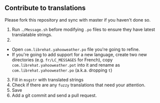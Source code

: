 ## Contribute to translations ##

Please fork this repository and sync with master if you haven't done so.

1. Run `./Message.sh` before modifying `.po` files to ensure they have latest translatable strings.
2.
  - Open `com.librehat.yahooweather.po` file you're going to refine.
  - If you're going to add support for a new language, create two new directories (e.g. `fr/LC_MESSAGES` for French), copy `com.librehat.yahooweather.pot` into it and rename as `com.librehat.yahooweather.po` (a.k.a. dropping `t`)
3. Fill in `msgstr` with translated strings
4. Check if there are any `fuzzy` translations that need your attention.
5. Save
6. Add a git commit and send a pull request.
